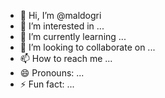 - 👋 Hi, I’m @maldogri
- 👀 I’m interested in ...
- 🌱 I’m currently learning ...
- 💞️ I’m looking to collaborate on ...
- 📫 How to reach me ...
- 😄 Pronouns: ...
- ⚡ Fun fact: ...

<!---
maldogri/maldogri is a ✨ special ✨ repository because its `README.md` (this file) appears on your GitHub profile.
You can click the Preview link to take a look at your changes.
--->
